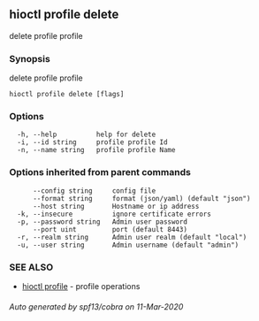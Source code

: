 ## hioctl profile delete

delete profile profile

### Synopsis

delete profile profile

```
hioctl profile delete [flags]
```

### Options

```
  -h, --help          help for delete
  -i, --id string     profile profile Id
  -n, --name string   profile profile Name
```

### Options inherited from parent commands

```
      --config string     config file
      --format string     format (json/yaml) (default "json")
      --host string       Hostname or ip address
  -k, --insecure          ignore certificate errors
  -p, --password string   Admin user password
      --port uint         port (default 8443)
  -r, --realm string      Admin user realm (default "local")
  -u, --user string       Admin username (default "admin")
```

### SEE ALSO

* [hioctl profile](hioctl_profile.md)	 - profile operations

###### Auto generated by spf13/cobra on 11-Mar-2020

